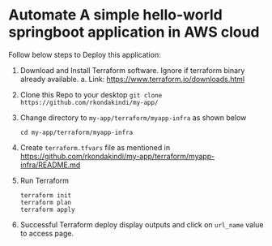 # Automate A simple hello-world springboot application in AWS cloud

Follow below steps to Deploy this application:

1. Download and Install Terraform software. Ignore if terraform binary already available. 
   a. Link: https://www.terraform.io/downloads.html
2. Clone this Repo to your desktop
   `git clone https://github.com/rkondakindi/my-app/`
3. Change directory to `my-app/terraform/myapp-infra` as shown below

   `cd my-app/terraform/myapp-infra`
4. Create `terraform.tfvars` file as mentioned in https://github.com/rkondakindi/my-app/terraform/myapp-infra/README.md
5. Run Terraform
   ```
   terraform init
   terraform plan
   terraform apply
   ```
6. Successful Terraform deploy display outputs and click on `url_name` value to access page.
